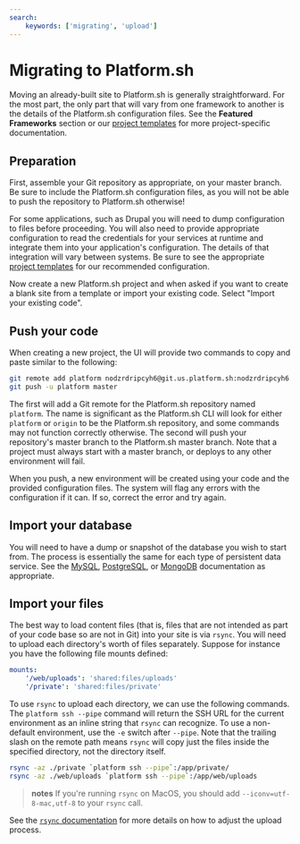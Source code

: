 ```yaml
---
search:
    keywords: ['migrating', 'upload']
---
```


# Migrating to Platform.sh

Moving an already-built site to Platform.sh is generally straightforward.  For the most part, the only part that will vary from one framework to another is the details of the Platform.sh configuration files.  See the **Featured Frameworks** section or our [project templates](https://github.com/platformsh/) for more project-specific documentation.

## Preparation

First, assemble your Git repository as appropriate, on your master branch.  Be sure to include the Platform.sh configuration files, as you will not be able to push the repository to Platform.sh otherwise!

For some applications, such as Drupal you will need to dump configuration to files before proceeding.  You will also need to provide appropriate configuration to read the credentials for your services at runtime and integrate them into your application's configuration.  The details of that integration will vary between systems.  Be sure to see the appropriate [project templates](https://github.com/platformsh/) for our recommended configuration.

Now create a new Platform.sh project and when asked if you want to create a blank site from a template or import your existing code.  Select "Import your existing code".


## Push your code

When creating a new project, the UI will provide two commands to copy and paste similar to the following:

```bash
git remote add platform nodzrdripcyh6@git.us.platform.sh:nodzrdripcyh6.git
git push -u platform master
```

The first will add a Git remote for the Platform.sh repository named `platform`.  The name is significant as the Platform.sh CLI will look for either `platform` or `origin` to be the Platform.sh repository, and some commands may not function correctly otherwise.  The second will push your repository's master branch to the Platform.sh master branch.  Note that a project must always start with a master branch, or deploys to any other environment will fail.

When you push, a new environment will be created using your code and the provided configuration files.  The system will flag any errors with the configuration if it can.  If so, correct the error and try again.

## Import your database

You will need to have a dump or snapshot of the database you wish to start from.  The process is essentially the same for each type of persistent data service.  See the [MySQL](/configuration/services/mysql.md), [PostgreSQL](/configuration/services/postgresql.md), or [MongoDB](/configuration/services/mongodb.md) documentation as appropriate.

## Import your files

The best way to load content files (that is, files that are not intended as part of your code base so are not in Git) into your site is via `rsync`.  You will need to upload each directory's worth of files separately.  Suppose for instance you have the following file mounts defined:

```yaml
mounts:
    '/web/uploads': 'shared:files/uploads'
    '/private': 'shared:files/private'
```

To use `rsync` to upload each directory, we can use the following commands.  The `platform ssh --pipe` command will return the SSH URL for the current environment as an inline string that `rsync` can recognize. To use a non-default environment, use the `-e` switch after `--pipe`.  Note that the trailing slash on the remote path means `rsync` will copy just the files inside the specified directory, not the directory itself.

```bash
rsync -az ./private `platform ssh --pipe`:/app/private/
rsync -az ./web/uploads `platform ssh --pipe`:/app/web/uploads
```

> **notes**
> If you're running `rsync` on MacOS, you should add `--iconv=utf-8-mac,utf-8` to your `rsync` call.

See the [`rsync` documentation](http://linuxcommand.org/man_pages/rsync1.html) for more details on how to adjust the upload process.
